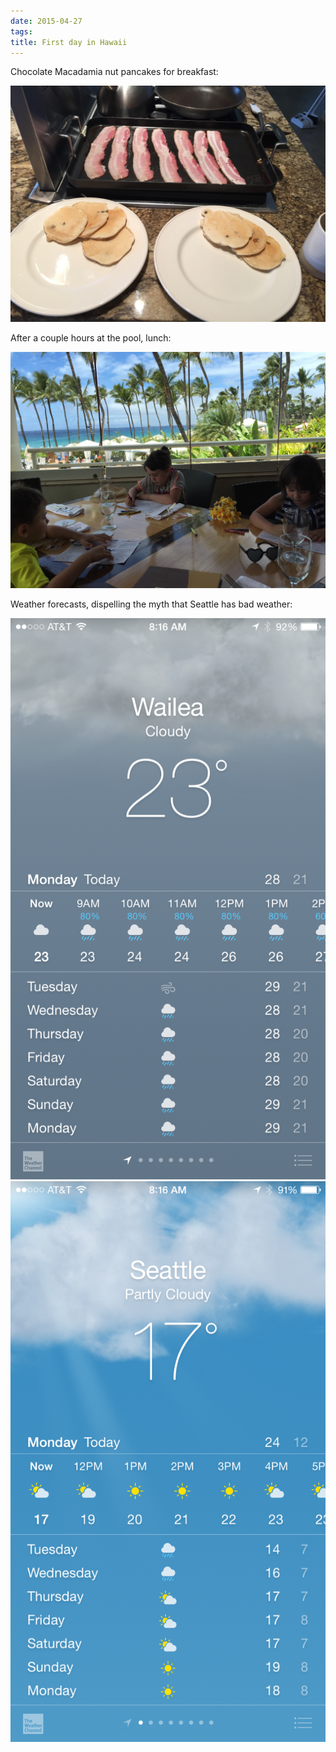 ```yaml
---
date: 2015-04-27
tags: 
title: First day in Hawaii
---
```

<!--
date: 2015-04-27
tags: 
-->
 Chocolate Macadamia nut pancakes for breakfast:
 
![Title](/img/IMG_5595.JPG)

After a couple hours at the pool, lunch:

![Title](/img/IMG_5605.JPG)

Weather forecasts, dispelling the myth that Seattle has bad weather:

![Title](/img/IMG_5601.PNG)
![Title](/img/IMG_5602.PNG)